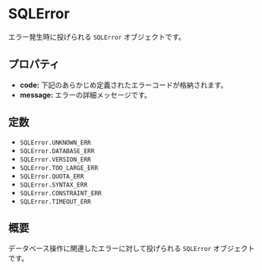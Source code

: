 SQLError
========

エラー発生時に投げられる `SQLError` オブジェクトです。

プロパティ
----------

- __code:__ 下記のあらかじめ定義されたエラーコードが格納されます。
- __message:__ エラーの詳細メッセージです。

定数
---------

- `SQLError.UNKNOWN_ERR`
- `SQLError.DATABASE_ERR`
- `SQLError.VERSION_ERR`
- `SQLError.TOO_LARGE_ERR`
- `SQLError.QUOTA_ERR`
- `SQLError.SYNTAX_ERR`
- `SQLError.CONSTRAINT_ERR`
- `SQLError.TIMEOUT_ERR`

概要
-----------
データベース操作に関連したエラーに対して投げられる `SQLError` オブジェクトです。

